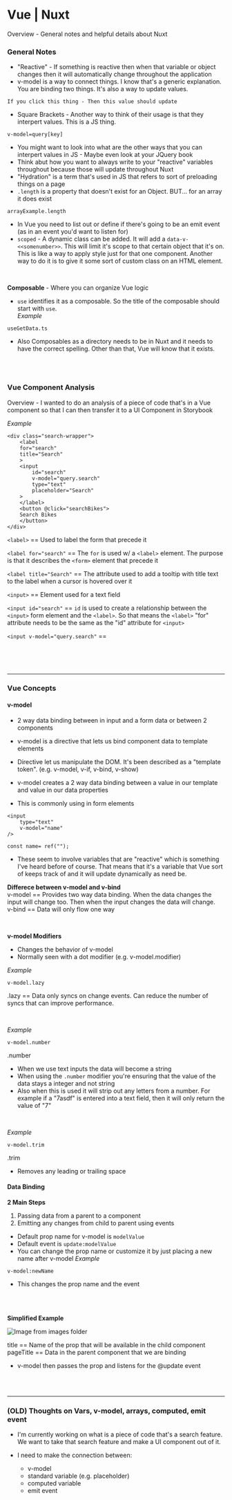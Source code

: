 # Vue | Nuxt

Overview - General notes and helpful details about Nuxt

### General Notes

- "Reactive" - If something is reactive then when that variable or object changes then it will automatically change throughout the application
- v-model is a way to connect things. I know that's a generic explanation. You are binding two things. It's also a way to update values. 
```
If you click this thing - Then this value should update
```
- Square Brackets - Another way to think of their usage is that they interpert values. This is a JS thing. 
```
v-model=query[key]
```
- You might want to look into what are the other ways that you can interpert values in JS - Maybe even look at your JQuery book
- Think abut how you want to always write to your "reactive" variables throughout because those will update throughout Nuxt
- "Hydration" is a term that's used in JS that refers to sort of preloading things on a page
- `.length` is a property that doesn't exist for an Object. BUT... for an array it does exist
```
arrayExample.length
```
- In Vue you need to list out or define if there's going to be an emit event (as in an event you'd want to listen for)
- `scoped` - A dynamic class can be added. It will add a `data-v-<<somenumber>>`. This will limit it's scope to that certain object that it's on. This is like a way to apply style just for that one component. Another way to do it is to give it some sort of custom class on an HTML element.

<br>

**Composable** - Where you can organize Vue logic 

- `use` identifies it as a composable. So the title of the composable should start with `use`.   
*Example*
```
useGetData.ts
```

- Also Composables as a directory needs to be in Nuxt and it needs to have the correct spelling. Other than that, Vue will know that it exists.

<br><br>

### Vue Component Analysis

Overview - I wanted to do an analysis of a piece of code that's in a Vue component so that I can then transfer it to a UI Component in Storybook 

*Example*
```
<div class="search-wrapper">
    <label
    for="search"
    title="Search"
    >
    <input
        id="search"
        v-model="query.search"
        type="text"
        placeholder="Search"
    >
    </label>
    <button @click="searchBikes">
    Search Bikes
    </button>
</div>
```

`<label>` == Used to label the form that precede it

`<label for="search"` == The `for` is used w/ a `<label>` element. The purpose is that it describes the `<form>` element that precede it

`<label title="Search"` == The attribute used to add a tooltip with title text to the label when a cursor is hovered over it

`<input>` == Element used for a text field

`<input id="search"` == `id` is used to create a relationship between the `<input>` form element and the `<label>`. So that means the `<label>` "for" attribute needs to be the same as the "id" attribute for `<input>` 

`<input v-model="query.search"` == 

<br><br><br>

<hr>

### Vue Concepts

#### v-model
- 2 way data binding between in input and a form data or between 2 components

- v-model is a directive that lets us bind component data to template elements

- Directive let us manipulate the DOM. It's been described as a "template token". (e.g. v-model, v-if, v-bind, v-show)

- v-model creates a 2 way data binding between a value in our template and value in our data properties

- This is commonly using in form elements

```
<input 
    type="text" 
    v-model="name"
/>

const name= ref("");
```
- These seem to involve variables that are "reactive" which is something I've heard before of course. That means that it's a variable that Vue sort of keeps track of and it will update dynamically as need be.

**Differece between v-model and v-bind**  
v-model == Provides two way data binding. When the data changes the input will change too. Then when the input changes the data will change.  
v-bind == Data will only flow one way  

<br>

**v-model Modifiers**
- Changes the behavior of v-model
- Normally seen with a dot modifier (e.g. v-model.modifier)

*Example*
```
v-model.lazy
```
.lazy == Data only syncs on change events. Can reduce the number of syncs that can improve performance. 

<br>

*Example*
```
v-model.number
```
.number
- When we use text inputs the data will become a string
- When using the `.number` modifier you're ensuring that the value of the data stays a integer and not string
- Also when this is used it will strip out any letters from a number. For example if a "7asdf" is entered into a text field, then it will only return the value of "7"

<br>

*Example*
```
v-model.trim
```
.trim
- Removes any leading or trailing space



#### Data Binding
**2 Main Steps**
1. Passing data from a parent to a component
1. Emitting any changes from child to parent using events

- Default prop name for v-model is `modelValue`
- Default event is `update:modelValue`
- You can change the prop name or customize it by just placing a new name after v-model
*Example*
```
v-model:newName
```
- This changes the prop name and the event

<br><br>

**Simplified Example**

  ![Image from images folder](~@source/images/vue/vue_v-model_simplified.png)

title == Name of the prop that will be available in the child component  
pageTitle == Data in the parent component that we are binding

- v-model then passes the prop and listens for the @update event



<br><br>

<hr>

### (OLD) Thoughts on Vars, v-model, arrays, computed, emit event

- I'm currently working on what is a piece of code that's a search feature. We want to take that search feature and make a UI component out of it. 

- I need to make the connection between:
    - v-model
    - standard variable (e.g. placeholder)
    - computed variable
    - emit event

